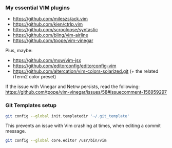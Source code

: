 ### My essential VIM plugins

- https://github.com/mileszs/ack.vim
- https://github.com/kien/ctrlp.vim
- https://github.com/scrooloose/syntastic
- https://github.com/bling/vim-airline
- https://github.com/tpope/vim-vinegar

Plus, maybe:
- https://github.com/mxw/vim-jsx
- https://github.com/editorconfig/editorconfig-vim
- https://github.com/altercation/vim-colors-solarized.git (+ the related iTerm2 color preset)

If the issue with Vinegar and Netrw persists, read the following:
https://github.com/tpope/vim-vinegar/issues/58#issuecomment-156959297


### Git Templates setup

```sh
git config --global init.templatedir '~/.git_template'
```

This prevents an issue with Vim crashing at times, when editing a commit message.
```sh
git config --global core.editor /usr/bin/vim
```
